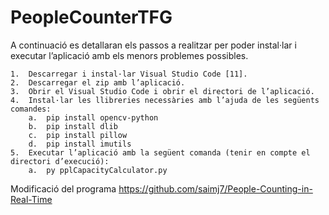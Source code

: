 # PeopleCounterTFG


A continuació es detallaran els passos a realitzar per poder instal·lar i executar l’aplicació amb els menors problemes possibles.

    1.	Descarregar i instal·lar Visual Studio Code [11].
    2.	Descarregar el zip amb l’aplicació.
    3.	Obrir el Visual Studio Code i obrir el directori de l’aplicació.
    4.	Instal·lar les llibreries necessàries amb l’ajuda de les següents comandes:
        a.	pip install opencv-python
        b.	pip install dlib
        c.	pip install pillow
        d.	pip install imutils
    5.	Executar l’aplicació amb la següent comanda (tenir en compte el directori d’execució):
        a.	py pplCapacityCalculator.py 


Modificació del programa https://github.com/saimj7/People-Counting-in-Real-Time
